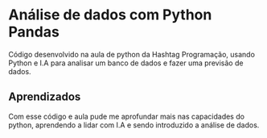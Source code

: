 
# Análise de dados com Python Pandas

Código desenvolvido na aula de python da Hashtag Programação, usando Python e I.A para analisar um banco de dados e fazer uma previsão de dados.
## Aprendizados

Com esse código e aula pude me aprofundar mais nas capacidades do python, aprendendo a lidar com I.A e sendo introduzido a análise de dados.

